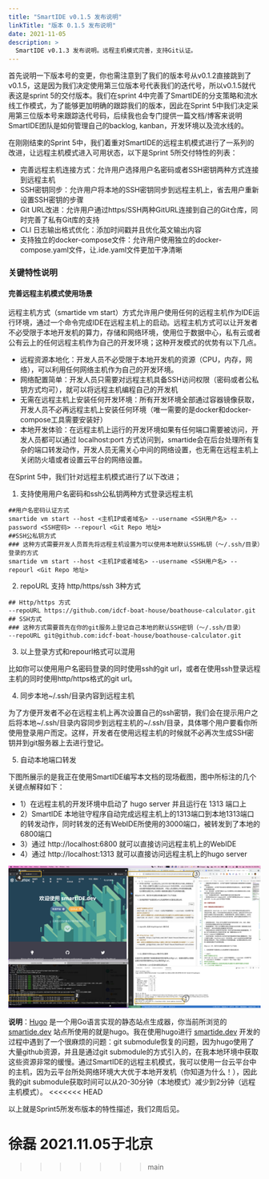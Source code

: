 ```yaml
---
title: "SmartIDE v0.1.5 发布说明"
linkTitle: "版本 0.1.5 发布说明"
date: 2021-11-05
description: >
  SmartIDE v0.1.3 发布说明。远程主机模式完善，支持Git认证。
---
```


首先说明一下版本号的变更，你也需注意到了我们的版本号从v0.1.2直接跳到了v0.1.5，这是因为我们决定使用第三位版本号代表我们的迭代号，所以v0.1.5就代表这是sprint 5的交付版本。我们在sprint 4中完善了SmartIDE的分支策略和流水线工作模式，为了能够更加明确的跟踪我们的版本，因此在Sprint 5中我们决定采用第三位版本号来跟踪迭代号码，后续我也会专门提供一篇文档/博客来说明SmartIDE团队是如何管理自己的backlog, kanban，开发环境以及流水线的。

在刚刚结束的Sprint 5中，我们着重对SmartIDE的远程主机模式进行了一系列的改进，让远程主机模式进入可用状态，以下是Sprint 5所交付特性的列表：

- 完善远程主机连接方式：允许用户选择用户名密码或者SSH密钥两种方式连接到远程主机
- SSH密钥同步：允许用户将本地的SSH密钥同步到远程主机上，省去用户重新设置SSH密钥的步骤
- Git URL改进：允许用户通过https/SSH两种GitURL连接到自己的Git仓库，同时完善了私有Git库的支持
- CLI 日志输出格式优化：添加时间戳并且优化英文输出内容
- 支持独立的docker-compose文件：允许用户使用独立的docker-compose.yaml文件，让.ide.yaml文件更加干净清晰

### 关键特性说明

#### 完善远程主机模式使用场景

远程主机方式（smartide vm start）方式允许用户使用任何的远程主机作为IDE运行环境，通过一个命令完成IDE在远程主机上的启动。远程主机方式可以让开发者不必受限于本地开发机的算力，存储和网络环境，使用位于数据中心，私有云或者公有云上的任何远程主机作为自己的开发环境；这种开发模式的优势有以下几点。

- 远程资源本地化：开发人员不必受限于本地开发机的资源（CPU，内存，网络），可以利用任何网络主机作为自己的开发环境。
- 网络配置简单：开发人员只需要对远程主机具备SSH访问权限（密码或者公私钥方式均可），就可以将远程主机编程自己的开发机
- 无需在远程主机上安装任何开发环境：所有开发环境全部通过容器镜像获取，开发人员不必再远程主机上安装任何环境（唯一需要的是docker和docker-compose工具需要安装好）
- 本地开发体验：在远程主机上运行的开发环境如果有任何端口需要被访问，开发人员都可以通过 localhost:port 方式访问到，smartide会在后台处理所有复杂的端口转发动作，开发人员无需关心中间的网络设置，也无需在远程主机上关闭防火墙或者设置云平台的网络设置。

在Sprint 5中，我们针对远程主机模式进行了以下改进；

1. 支持使用用户名密码和ssh公私钥两种方式登录远程主机

```shell
##用户名密码认证方式
smartide vm start --host <主机IP或者域名> --username <SSH用户名> --password <SSH密码> --repourl <Git Repo 地址>
##SSH公私钥方式
### 这种方式需要开发人员首先将远程主机设置为可以使用本地默认SSH私钥（～/.ssh/目录）登录的方式
smartide vm start --host <主机IP或者域名> --username <SSH用户名> --repourl <Git Repo 地址>
```

2. repoURL 支持 http/https/ssh 3种方式

```shell
## Http/https 方式
--repoURL https://github.com/idcf-boat-house/boathouse-calculator.git
## SSH方式
### 这种方式需要首先在你的git服务上登记自己本地的默认SSH密钥（～/.ssh/目录）
--repoURL git@github.com:idcf-boat-house/boathouse-calculator.git
```

3. 以上登录方式和repourl格式可以混用

比如你可以使用用户名密码登录的同时使用ssh的git url，或者在使用ssh登录远程主机的同时使用http/https格式的git url。

4. 同步本地~/.ssh/目录内容到远程主机

为了方便开发者不必在远程主机上再次设置自己的ssh密钥，我们会在提示用户之后将本地~/.ssh/目录内容同步到远程主机的~/.ssh/目录，具体哪个用户要看你所使用登录用户而定。这样，开发者在使用远程主机的时候就不必再次生成SSH密钥并到git服务器上去进行登记。

5. 自动本地端口转发

下图所展示的是我正在使用SmartIDE编写本文档的现场截图，图中所标注的几个关键点解释如下：

- 1）在远程主机的开发环境中启动了 hugo server 并且运行在 1313 端口上
- 2）SmartIDE 本地驻守程序自动完成远程主机上的1313端口到本地1313端口的转发动作，同时转发的还有WebIDE所使用的3000端口，被转发到了本地的6800端口
- 3）通过 http://localhost:6800 就可以直接访问远程主机上的WebIDE
- 4）通过 http://localhost:1313 就可以直接访问远程主机上的hugo server

![](images/local-port-forwarding.png)

**说明**：[Hugo](https://gohugo.io/) 是一个用Go语言实现的静态站点生成器，你当前所浏览的 [smartide.dev](https://smartide.dev) 站点所使用的就是hugo。我在使用hugo进行 [smartide.dev](https://smartide.dev) 开发的过程中遇到了一个很麻烦的问题：git submodule恢复的问题，因为hugo使用了大量github资源，并且是通过git submodule的方式引入的，在我本地环境中获取这些资源非常的缓慢。通过SmartIDE的远程主机模式，我可以使用一台云平台中的主机，因为云平台所处网络环境大大优于本地开发机（你知道为什么！），因此我的git submodule获取时间可以从20-30分钟（本地模式）减少到2分钟（远程主机模式）。
<<<<<<< HEAD

以上就是Sprint5所发布版本的特性描述，我们2周后见。

徐磊
2021.11.05于北京
=======
>>>>>>> main

